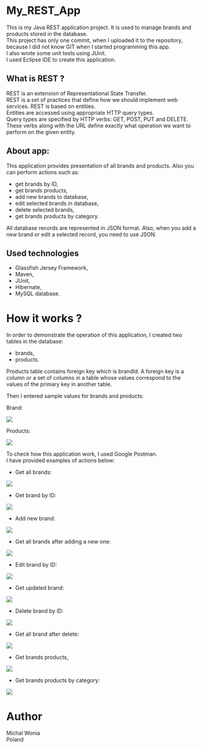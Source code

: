 # My_REST_App

This is my Java REST application project. It is used to manage brands and products stored in the database. <br/>
This project has only one commit, when I uploaded it to the repository, because I did not know GIT when I started programming this app.  <br/>
I also wrote some unit tests using JUnit. <br/>
I used Eclipse IDE to create this application.

## What is REST ?
REST is an extension of Representational State Transfer. <br/>
REST is a set of practices that define how we should implement web services. REST is based on entities. <br/>
Entities are accessed using appropriate HTTP query types. <br/>
Query types are specified by HTTP verbs: GET, POST, PUT and DELETE. <br/>
These verbs along with the URL define exactly what operation we want to perform on the given entity. <br/>

## About app:
This application provides presentation of all brands and products. Also you can perform actions such as:
- get brands by ID,
- get brands products,
- add new brands to database,
- edit selected brands in database,
- delete selected brands,
- get brands products by category.

All database records are represented in JSON format. Also, when you add a new brand or edit a selected record, you need to use JSON.

## Used technologies
- Glassfish Jersey Framework,
- Maven,
- JUnit,
- Hibernate,
- MySQL database.

# How it works ?

In order to demonstrate the operation of this application, I created two tables in the database:
- brands,
- products. 

Products table contains foreign key which is brandId. A foreign key is a column or a set of columns in a table 
whose values correspond to the values of the primary key in another table.

Then I entered sample values for brands and products:

Brand:

<img src="readmeImages/database_brands.png">

Products:

<img src="readmeImages/database_products.png">

To check how this application work, I used Google Postman. <br/>
I have provided examples of actions below:
- Get all brands:

<img src="readmeImages/brands.png">

- Get brand by ID:

<img src="readmeImages/brands_id.png">

- Add new brand:

<img src="readmeImages/brand_post.png">

- Get all brands after adding a new one:

<img src="readmeImages/brands_get_newBrand.png">

- Edit brand by ID:

<img src="readmeImages/brands_put.png">

- Get updated brand:

<img src="readmeImages/brands_id_edited.png">

- Delete brand by ID:

<img src="readmeImages/brands_delete.png">

- Get all brand after delete:

<img src="readmeImages/brands_after_delete.png">

- Get brands products,

<img src="readmeImages/brands_id_products.png">

-  Get brands products by category:

<img src="readmeImages/brands_category.png">


# Author

Michal Wonia </br>
Poland
